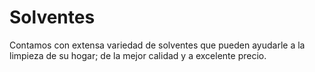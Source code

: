 # Solventes
Contamos con extensa variedad de solventes que pueden ayudarle a la limpieza de su hogar; de la mejor calidad y a excelente precio.
